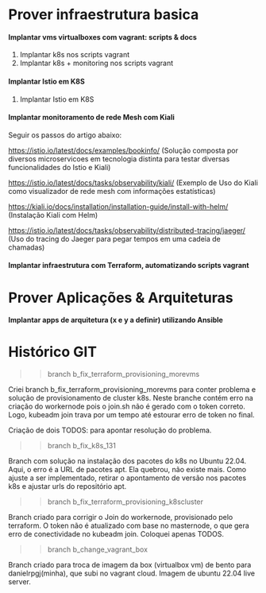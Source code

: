 # Prover infraestrutura basica

#### Implantar vms virtualboxes com vagrant: scripts & docs

1) Implantar k8s nos scripts vagrant
2) Implantar k8s + monitoring nos scripts vagrant

#### Implantar Istio em K8S

1) Implantar Istio em K8S

#### Implantar monitoramento de rede Mesh com Kiali 

Seguir os passos do artigo abaixo:

https://istio.io/latest/docs/examples/bookinfo/ (Solução composta por diversos microservicoes em tecnologia distinta para testar diversas funcionalidades do Istio e Kiali)

https://istio.io/latest/docs/tasks/observability/kiali/ (Exemplo de Uso do Kiali como visualizador de rede mesh com informações estatísticas)

https://kiali.io/docs/installation/installation-guide/install-with-helm/ (Instalação Kiali com Helm)

https://istio.io/latest/docs/tasks/observability/distributed-tracing/jaeger/ (Uso do tracing do Jaeger para pegar tempos em uma cadeia de chamadas)

#### Implantar infraestrutura com Terraform, automatizando scripts vagrant

# Prover Aplicações & Arquiteturas 

#### Implantar apps de arquitetura (x e y a definir) utilizando Ansible

# Histórico GIT

>> branch b_fix_terraform_provisioning_morevms

Criei branch b_fix_terraform_provisioning_morevms para conter problema e solução de provisionamento de cluster k8s. Neste branche
contém erro na criação do workernode pois o join.sh não é gerado com o token correto. Logo, kubeadm join trava por um tempo até
estourar erro de token no final. 

Criação de dois TODOS: para apontar resolução do problema. 

>> branch b_fix_k8s_131

Branch com solução na instalação dos pacotes do k8s no Ubuntu 22.04. Aqui, o erro é a URL de pacotes apt. Ela quebrou, não existe mais. 
Como ajuste a ser implementado, retirar o apontamento de versão nos pacotes k8s e ajustar urls do repositório apt.

>> branch b_fix_terraform_provisioning_k8scluster

Branch criado para corrigir o Join do workernode, provisionado pelo terraform. O token não é atualizado com base no masternode, o que gera erro de conectividade no kubeadm join. Coloquei apenas TODOS. 

>> branch b_change_vagrant_box

Branch criado para troca de imagem da box (virtualbox vm) de bento para danielrpgj(minha), que subi no vagrant cloud. Imagem de ubuntu 22.04 live server. 
